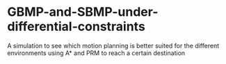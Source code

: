 # GBMP-and-SBMP-under-differential-constraints
A simulation to see which motion planning is better suited for the different environments using A* and PRM to reach a certain destination
